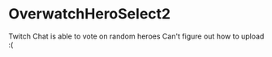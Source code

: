# OverwatchHeroSelect2
Twitch Chat is able to vote on random heroes
Can't figure out how to upload :(
